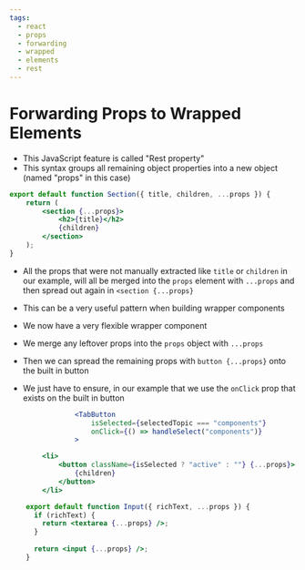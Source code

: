 ```yaml
---
tags:
  - react
  - props
  - forwarding
  - wrapped
  - elements
  - rest
---
```

# Forwarding Props to Wrapped Elements
* This JavaScript feature is called "Rest property"
* This syntax groups all remaining object properties into a new object (named "props" in this case)

```jsx
export default function Section({ title, children, ...props }) {
	return (
		<section {...props}>
			<h2>{title}</h2>
			{children}
		</section>
	);
}
```

* All the props that were not manually extracted like `title` or `children` in our example, will all be merged into the `props` element with `...props` and then spread out again in `<section {...props}`
* This can be a very useful pattern when building wrapper components
* We now have a very flexible wrapper component

* We merge any leftover props into the `props` object with `...props`
* Then we can spread the remaining props with `button {...props}` onto the built in button
* We just have to ensure, in our example that we use the `onClick` prop that exists on the built in button

```jsx
				<TabButton
					isSelected={selectedTopic === "components"}
					onClick={() => handleSelect("components")}
				>
```
```jsx
		<li>
			<button className={isSelected ? "active" : ""} {...props}>
				{children}
			</button>
		</li>
```

```jsx
    export default function Input({ richText, ...props }) {
      if (richText) {
        return <textarea {...props} />;
      }
     
      return <input {...props} />;
    }
```


